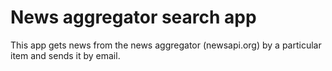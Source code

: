# News aggregator search app

This app gets news from the news aggregator (newsapi.org) by a particular item and sends it by email.
